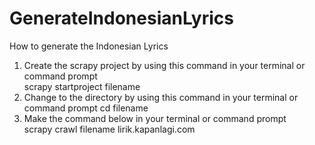 # GenerateIndonesianLyrics
How to generate the Indonesian Lyrics
1.	Create the scrapy project by using this command in your terminal or command prompt  
	scrapy startproject filename
2.	Change to the directory by using this command in your terminal or command prompt
	cd filename
3.	Make the command below in your terminal or command prompt    
	scrapy crawl filename lirik.kapanlagi.com

